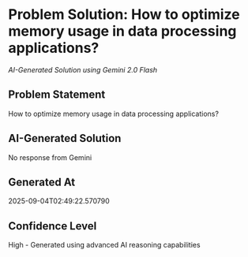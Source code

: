 # Problem Solution: How to optimize memory usage in data processing applications?
*AI-Generated Solution using Gemini 2.0 Flash*

## Problem Statement
How to optimize memory usage in data processing applications?

## AI-Generated Solution
No response from Gemini

## Generated At
2025-09-04T02:49:22.570790

## Confidence Level
High - Generated using advanced AI reasoning capabilities
